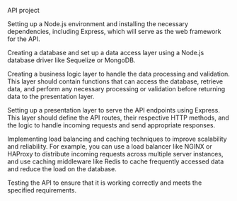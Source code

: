 API project

Setting up a Node.js environment and installing the necessary dependencies, including Express, which will serve as the web framework for the API.

Creating a database and set up a data access layer using a Node.js database driver like Sequelize or MongoDB.

Creating a business logic layer to handle the data processing and validation. This layer should contain functions that can access the database, retrieve data, and perform any necessary processing or validation before returning data to the presentation layer.

Setting up a presentation layer to serve the API endpoints using Express. This layer should define the API routes, their respective HTTP methods, and the logic to handle incoming requests and send appropriate responses.

Implementing load balancing and caching techniques to improve scalability and reliability. For example, you can use a load balancer like NGINX or HAProxy to distribute incoming requests across multiple server instances, and use caching middleware like Redis to cache frequently accessed data and reduce the load on the database.

Testing the API to ensure that it is working correctly and meets the specified requirements.

